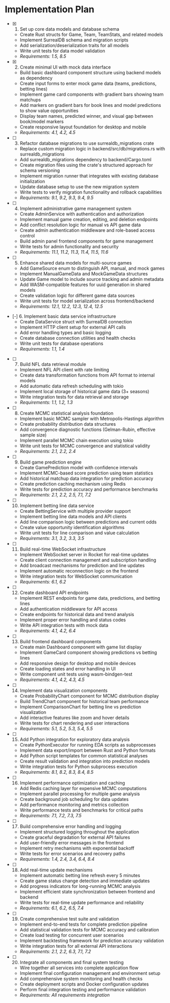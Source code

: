 # Implementation Plan

- [x] 1. Set up core data models and database schema
  - Create Rust structs for Game, Team, TeamStats, and related models
  - Implement SurrealDB schema and migration scripts
  - Add serialization/deserialization traits for all models
  - Write unit tests for data model validation
  - _Requirements: 1.5, 8.5_

- [x] 2. Create minimal UI with mock data interface
  - Build basic dashboard component structure using backend models as dependency
  - Create input forms to enter mock game data (teams, predictions, betting lines)
  - Implement game card components with gradient bars showing team matchups
  - Add markers on gradient bars for book lines and model predictions to show value opportunities
  - Display team names, predicted winner, and visual gap between book/model markers
  - Create responsive layout foundation for desktop and mobile
  - _Requirements: 4.1, 4.2, 4.5_

- [ ] 3. Refactor database migrations to use surrealdb_migrations crate
  - Replace custom migration logic in backend/src/db/migrations.rs with surrealdb_migrations
  - Add surrealdb_migrations dependency to backend/Cargo.toml
  - Create migration files using the crate's structured approach for schema versioning
  - Implement migration runner that integrates with existing database initialization
  - Update database setup to use the new migration system
  - Write tests to verify migration functionality and rollback capabilities
  - _Requirements: 9.1, 9.2, 9.3, 9.4, 9.5_

- [ ] 4. Implement administrative game management system
  - Create AdminService with authentication and authorization
  - Implement manual game creation, editing, and deletion endpoints
  - Add conflict resolution logic for manual vs API game data
  - Create admin authentication middleware and role-based access control
  - Build admin panel frontend components for game management
  - Write tests for admin functionality and security
  - _Requirements: 11.1, 11.2, 11.3, 11.4, 11.5, 11.6_

- [ ] 5. Enhance shared data models for multi-source games
  - Add GameSource enum to distinguish API, manual, and mock games
  - Implement ManualGameData and MockGameData structures
  - Update Game model to include source tracking and admin metadata
  - Add WASM-compatible features for uuid generation in shared models
  - Create validation logic for different game data sources
  - Write unit tests for model serialization across frontend/backend
  - _Requirements: 12.1, 12.2, 12.3, 12.4, 12.5_

- [-] 6. Implement basic data service infrastructure
  - Create DataService struct with SurrealDB connection
  - Implement HTTP client setup for external API calls
  - Add error handling types and basic logging
  - Create database connection utilities and health checks
  - Write unit tests for database operations
  - _Requirements: 1.1, 1.4_

- [ ] 7. Build NFL data retrieval module
  - Implement NFL API client with rate limiting
  - Create data transformation functions from API format to internal models
  - Add automatic data refresh scheduling with tokio
  - Implement local storage of historical game data (3+ seasons)
  - Write integration tests for data retrieval and storage
  - _Requirements: 1.1, 1.2, 1.3_

- [ ] 8. Create MCMC statistical analysis foundation
  - Implement basic MCMC sampler with Metropolis-Hastings algorithm
  - Create probability distribution data structures
  - Add convergence diagnostic functions (Gelman-Rubin, effective sample size)
  - Implement parallel MCMC chain execution using tokio
  - Write unit tests for MCMC convergence and statistical validity
  - _Requirements: 2.1, 2.2, 2.4_

- [ ] 9. Build game prediction engine
  - Create GamePrediction model with confidence intervals
  - Implement MCMC-based score prediction using team statistics
  - Add historical matchup data integration for prediction accuracy
  - Create prediction caching mechanism using Redis
  - Write tests for prediction accuracy and performance benchmarks
  - _Requirements: 2.1, 2.2, 2.5, 7.1, 7.2_

- [ ] 10. Implement betting line data service
  - Create BettingService with multiple provider support
  - Implement betting line data models and API clients
  - Add line comparison logic between predictions and current odds
  - Create value opportunity identification algorithms
  - Write unit tests for line comparison and value calculation
  - _Requirements: 3.1, 3.2, 3.3, 3.5_

- [ ] 11. Build real-time WebSocket infrastructure
  - Implement WebSocket server in Rocket for real-time updates
  - Create client connection management and subscription handling
  - Add broadcast mechanisms for prediction and line updates
  - Implement automatic reconnection logic on the frontend
  - Write integration tests for WebSocket communication
  - _Requirements: 6.1, 6.2_

- [ ] 12. Create dashboard API endpoints
  - Implement REST endpoints for game data, predictions, and betting lines
  - Add authentication middleware for API access
  - Create endpoints for historical data and trend analysis
  - Implement proper error handling and status codes
  - Write API integration tests with mock data
  - _Requirements: 4.1, 4.2, 6.4_

- [ ] 13. Build frontend dashboard components
  - Create main Dashboard component with game list display
  - Implement GameCard component showing predictions vs betting lines
  - Add responsive design for desktop and mobile devices
  - Create loading states and error handling in UI
  - Write component unit tests using wasm-bindgen-test
  - _Requirements: 4.1, 4.2, 4.3, 4.5_

- [ ] 14. Implement data visualization components
  - Create ProbabilityChart component for MCMC distribution display
  - Build TrendChart component for historical team performance
  - Implement ComparisonChart for betting line vs prediction visualization
  - Add interactive features like zoom and hover details
  - Write tests for chart rendering and user interactions
  - _Requirements: 5.1, 5.2, 5.3, 5.4, 5.5_

- [ ] 15. Add Python integration for exploratory data analysis
  - Create PythonExecutor for running EDA scripts as subprocesses
  - Implement data export/import between Rust and Python formats
  - Add Python script templates for common statistical analyses
  - Create result validation and integration into prediction models
  - Write integration tests for Python subprocess execution
  - _Requirements: 8.1, 8.2, 8.3, 8.4, 8.5_

- [ ] 16. Implement performance optimization and caching
  - Add Redis caching layer for expensive MCMC computations
  - Implement parallel processing for multiple game analysis
  - Create background job scheduling for data updates
  - Add performance monitoring and metrics collection
  - Write performance tests and benchmarks for critical paths
  - _Requirements: 7.1, 7.2, 7.3, 7.5_

- [ ] 17. Build comprehensive error handling and logging
  - Implement structured logging throughout the application
  - Create graceful degradation for external API failures
  - Add user-friendly error messages in the frontend
  - Implement retry mechanisms with exponential backoff
  - Write tests for error scenarios and recovery paths
  - _Requirements: 1.4, 2.4, 3.4, 6.4, 8.4_

- [ ] 18. Add real-time update mechanisms
  - Implement automatic betting line refresh every 5 minutes
  - Create game status change detection and immediate updates
  - Add progress indicators for long-running MCMC analysis
  - Implement efficient state synchronization between frontend and backend
  - Write tests for real-time update performance and reliability
  - _Requirements: 6.1, 6.2, 6.5, 7.4_

- [ ] 19. Create comprehensive test suite and validation
  - Implement end-to-end tests for complete prediction pipeline
  - Add statistical validation tests for MCMC accuracy and calibration
  - Create load testing for concurrent user scenarios
  - Implement backtesting framework for prediction accuracy validation
  - Write integration tests for all external API interactions
  - _Requirements: 2.1, 2.2, 6.3, 7.1, 7.2_

- [ ] 20. Integrate all components and final system testing
  - Wire together all services into complete application flow
  - Implement final configuration management and environment setup
  - Add comprehensive system monitoring and health checks
  - Create deployment scripts and Docker configuration updates
  - Perform final integration testing and performance validation
  - _Requirements: All requirements integration_